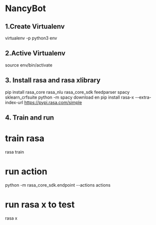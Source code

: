 # NancyBot
## 1.Create Virtualenv
virtualenv -p python3 env
## 2.Active Virtualenv
source env/bin/activate
## 3. Install rasa and rasa xlibrary
pip install rasa_core rasa_nlu rasa_core_sdk feedparser spacy  sklearn_crfsuite
python -m spacy download en
pip install rasa-x --extra-index-url https://pypi.rasa.com/simple
## 4. Train and run
# train rasa
rasa train
# run action
python -m rasa_core_sdk.endpoint --actions actions
# run rasa x to test
rasa x



